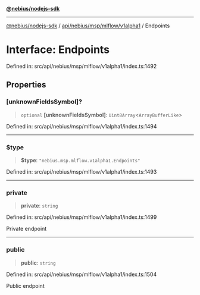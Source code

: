 [**@nebius/nodejs-sdk**](../../../../../../README.md)

---

[@nebius/nodejs-sdk](../../../../../../README.md) / [api/nebius/msp/mlflow/v1alpha1](../README.md) / Endpoints

# Interface: Endpoints

Defined in: src/api/nebius/msp/mlflow/v1alpha1/index.ts:1492

## Properties

### \[unknownFieldsSymbol\]?

> `optional` **\[unknownFieldsSymbol\]**: `Uint8Array`\<`ArrayBufferLike`\>

Defined in: src/api/nebius/msp/mlflow/v1alpha1/index.ts:1494

---

### $type

> **$type**: `"nebius.msp.mlflow.v1alpha1.Endpoints"`

Defined in: src/api/nebius/msp/mlflow/v1alpha1/index.ts:1493

---

### private

> **private**: `string`

Defined in: src/api/nebius/msp/mlflow/v1alpha1/index.ts:1499

Private endpoint

---

### public

> **public**: `string`

Defined in: src/api/nebius/msp/mlflow/v1alpha1/index.ts:1504

Public endpoint
